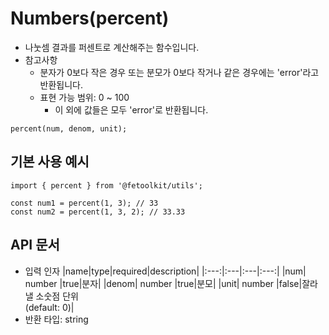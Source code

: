 # Numbers(percent)

- 나눗셈 결과를 퍼센트로 계산해주는 함수입니다.
- 참고사항
  - 분자가 0보다 작은 경우 또는 분모가 0보다 작거나 같은 경우에는 'error'라고 반환됩니다.
  - 표현 가능 범위: 0 ~ 100
    - 이 외에 값들은 모두 'error'로 반환됩니다.

```tsx
percent(num, denom, unit);
```

## 기본 사용 예시

```tsx
import { percent } from '@fetoolkit/utils';

const num1 = percent(1, 3); // 33
const num2 = percent(1, 3, 2); // 33.33
```

## API 문서

- 입력 인자
  |name|type|required|description|
  |:---:|:---|:---|:---:|
  |num| number |true|분자|
  |denom| number |true|분모|
  |unit| number |false|잘라낼 소숫점 단위<br>(default: 0)|
- 반환 타입: string
